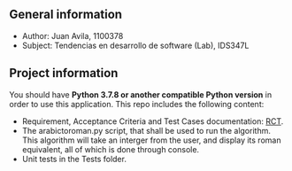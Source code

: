 ## General information
- Author: Juan Avila, 1100378
- Subject: Tendencias en desarrollo de software (Lab), IDS347L 

## Project information
You should have **Python 3.7.8 or another compatible Python version** in order to use this application.
This repo includes the following content:
- Requirement, Acceptance Criteria and Test Cases documentation: [RCT](https://github.com/DefinitelyJuan/ArabicToRoman/blob/main/Docs/RCT.md).
- The arabictoroman.py script, that shall be used to run the algorithm. This algorithm will take an interger from the user, and display its roman equivalent, all of which is done through console.
- Unit tests in the Tests folder.
